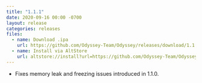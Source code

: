 ```yaml
---
title: "1.1.1"
date: 2020-09-16 00:00 -0700
layout: release
categories: releases
files:
  - name: Download .ipa
    url: https://github.com/Odyssey-Team/Odyssey/releases/download/1.1.1/Odyssey-1.1.1.ipa
  - name: Install via AltStore
    url: altstore://install?url=https://github.com/Odyssey-Team/Odyssey/releases/download/1.1.1/Odyssey-1.1.1.ipa
---
```


* Fixes memory leak and freezing issues introduced in 1.1.0.